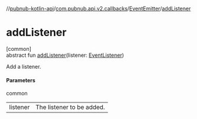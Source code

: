 //[pubnub-kotlin-api](../../../index.md)/[com.pubnub.api.v2.callbacks](../index.md)/[EventEmitter](index.md)/[addListener](add-listener.md)

# addListener

[common]\
abstract fun [addListener](add-listener.md)(listener: [EventListener](../-event-listener/index.md))

Add a listener.

#### Parameters

common

| | |
|---|---|
| listener | The listener to be added. |
